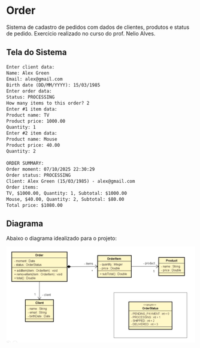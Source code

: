 # Order

Sistema de cadastro de pedidos com dados de clientes, produtos e status de pedido. Exercicio realizado no curso do prof. Nelio Alves.

## Tela do Sistema

```text
Enter client data:
Name: Alex Green
Email: alex@gmail.com
Birth date (DD/MM/YYYY): 15/03/1985
Enter order data: 
Status: PROCESSING
How many items to this order? 2
Enter #1 item data: 
Product name: TV
Product price: 1000.00
Quantity: 1
Enter #2 item data: 
Product name: Mouse
Product price: 40.00
Quantity: 2

ORDER SUMMARY: 
Order moment: 07/10/2025 22:30:29
Order status: PROCESSING
Client: Alex Green (15/03/1985) - alex@gmail.com
Order items: 
TV, $1000.00, Quantity: 1, Subtotal: $1000.00 
Mouse, $40.00, Quantity: 2, Subtotal: $80.00 
Total price: $1080.00
```

## Diagrama

Abaixo o diagrama idealizado para o projeto:

![Diagrama](order.png)